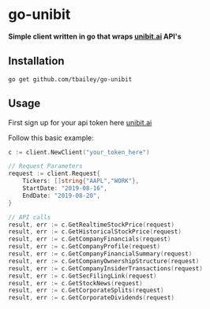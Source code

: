 # go-unibit


__Simple client written in go that wraps [unibit.ai](https://unibit.ai/) API's__

## Installation

`go get github.com/tbailey/go-unibit`

## Usage

First sign up for your api token here [unibit.ai](https://unibit.ai/)

Follow this basic example:
```go
c := client.NewClient("your_token_here")

// Request Parameters
request := client.Request{
    Tickers: []string{"AAPL","WORK"},
    StartDate: "2019-08-16",
    EndDate: "2019-08-20",
}

// API calls
result, err := c.GetRealtimeStockPrice(request)
result, err := c.GetHistoricalStockPrice(request)
result, err := c.GetCompanyFinancials(request)
result, err := c.GetCompanyProfile(request)
result, err := c.GetCompanyFinancialSummary(request)
result, err := c.GetCompanyOwnershipStructure(request)
result, err := c.GetCompanyInsiderTransactions(request)
result, err := c.GetSecFilingLink(request)
result, err := c.GetStockNews(request)
result, err := c.GetCorporateSplits(request)
result, err := c.GetCorporateDividends(request)
```
